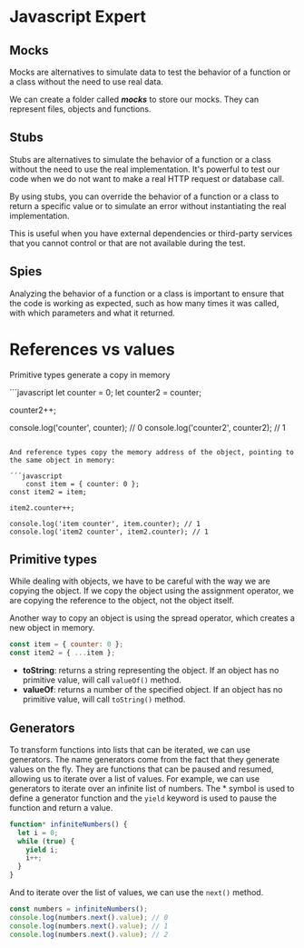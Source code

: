 # Javascript Expert

## Mocks

Mocks are alternatives to simulate data to test the behavior of a function or a class without the need to use real data.

We can create a folder called *__mocks__* to store our mocks. They can represent files, objects and functions.

## Stubs

Stubs are alternatives to simulate the behavior of a function or a class without the need to use the real implementation. It's powerful to test our code when we do not want to make a real HTTP request or database call.

By using stubs, you can override the behavior of a function or a class to return a specific value or to simulate an error without instantiating the real implementation.

This is useful when you have external dependencies or third-party services that you cannot control or that are not available during the test.

## Spies

Analyzing the behavior of a function or a class is important to ensure that the code is working as expected, such as how many times it was called, with which parameters and what it returned.

# References vs values

Primitive types generate a copy in memory

´´´javascript
let counter = 0;
let counter2 = counter;

counter2++;

console.log('counter', counter); // 0
console.log('counter2', counter2); // 1
```

And reference types copy the memory address of the object, pointing to the same object in memory:
    
´´´javascript
    const item = { counter: 0 };
const item2 = item;

item2.counter++;

console.log('item counter', item.counter); // 1
console.log('item2 counter', item2.counter); // 1
```

## Primitive types

While dealing with objects, we have to be careful with the way we are copying the object. If we copy the object using the assignment operator, we are copying the reference to the object, not the object itself.

Another way to copy an object is using the spread operator, which creates a new object in memory.


```javascript
const item = { counter: 0 };
const item2 = { ...item };
```

- **toString**: returns a string representing the object. If an object has no primitive value, will call `valueOf()` method.
- **valueOf**: returns a number of the specified object. If an object has no primitive value, will call `toString()` method.

## Generators

To transform functions into lists that can be iterated, we can use generators. The name generators come from the fact that they generate values on the fly.
They are functions that can be paused and resumed, allowing us to iterate over a list of values. For example, we can use generators to iterate over an infinite list of numbers. 
The * symbol is used to define a generator function and the `yield` keyword is used to pause the function and return a value.


```javascript
function* infiniteNumbers() {
  let i = 0;
  while (true) {
    yield i;
    i++;
  }
}
```

And to iterate over the list of values, we can use the `next()` method.

```javascript
const numbers = infiniteNumbers();
console.log(numbers.next().value); // 0
console.log(numbers.next().value); // 1
console.log(numbers.next().value); // 2
```
